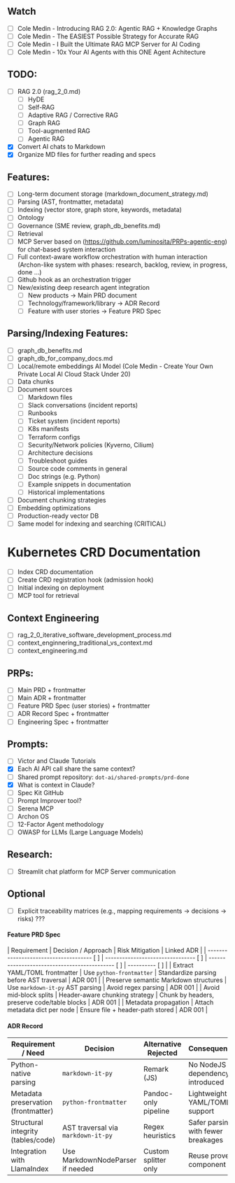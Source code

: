## Watch
- [ ] Cole Medin - Introducing RAG 2.0: Agentic RAG + Knowledge Graphs
- [ ] Cole Medin - The EASIEST Possible Strategy for Accurate RAG
- [ ] Cole Medin - I Built the Ultimate RAG MCP Server for AI Coding
- [ ] Cole Medin - 10x Your AI Agents with this ONE Agent Achitecture

## TODO:
- [ ] RAG 2.0 (rag_2_0.md)
    - [ ] HyDE
    - [ ] Self-RAG
    - [ ] Adaptive RAG / Corrective RAG
    - [ ] Graph RAG
    - [ ] Tool-augmented RAG
    - [ ] Agentic RAG
- [x] Convert AI chats to Markdown
- [x] Organize MD files for further reading and specs

## Features:
- [ ] Long-term document storage (markdown_document_strategy.md)
- [ ] Parsing (AST, frontmatter, metadata)
- [ ] Indexing (vector store, graph store, keywords, metadata)
- [ ] Ontology
- [ ] Governance (SME review, graph_db_benefits.md)
- [ ] Retrieval
- [ ] MCP Server based on (https://github.com/luminosita/PRPs-agentic-eng) for chat-based system interaction
- [ ] Full context-aware workflow orchestration with human interaction (Archon-like system with phases: research, backlog, review, in progress, done ...)
- [ ] Github hook as an orchestration trigger
- [ ] New/existing deep research agent integration 
    - [ ] New products -> Main PRD document
    - [ ] Technology/framework/library -> ADR Record
    - [ ] Feature with user stories -> Feature PRD Spec

## Parsing/Indexing Features:
- [ ] graph_db_benefits.md
- [ ] graph_db_for_company_docs.md
- [ ] Local/remote embeddings AI Model (Cole Medin - Create Your Own Private Local AI Cloud Stack Under 20)
- [ ] Data chunks
- [ ] Document sources
    - [ ] Markdown files
    - [ ] Slack conversations (incident reports)
    - [ ] Runbooks
    - [ ] Ticket system (incident reports)
    - [ ] K8s manifests
    - [ ] Terraform configs
    - [ ] Security/Network policies (Kyverno, Cilium)
    - [ ] Architecture decisions
    - [ ] Troubleshoot guides
    - [ ] Source code comments in general
    - [ ] Doc strings (e.g. Python)
    - [ ] Example snippets in documentation
    - [ ] Historical implementations
- [ ] Document chunking strategies
- [ ] Embedding optimizations
- [ ] Production-ready vector DB
- [ ] Same model for indexing and searching (CRITICAL)

# Kubernetes CRD Documentation
- [ ] Index CRD documentation
- [ ] Create CRD registration hook (admission hook)
- [ ] Initial indexing on deployment
- [ ] MCP tool for retrieval 

## Context Engineering
- [ ] rag_2_0_iterative_software_development_process.md
- [ ] context_enginnering_traditional_vs_context.md
- [ ] context_engineering.md

## PRPs:
- [ ] Main PRD + frontmatter
- [ ] Main ADR + frontmatter
- [ ] Feature PRD Spec (user stories) + frontmatter
- [ ] ADR Record Spec + frontmatter
- [ ] Engineering Spec + frontmatter

## Prompts:
- [ ] Victor and Claude Tutorials
- [x] Each AI API call share the same context?
- [ ] Shared prompt repository: `dot-ai/shared-prompts/prd-done`
- [x] What is context in Claude?
- [ ] Spec Kit GitHub
- [ ] Prompt Improver tool?
- [ ] Serena MCP
- [ ] Archon OS
- [ ] 12-Factor Agent methodology
- [ ] OWASP for LLMs (Large Language Models)

## Research:
- [ ] Streamlit chat platform for MCP Server communication

## Optional
- [ ] Explicit traceability matrices (e.g., mapping requirements → decisions → risks) ???

#### Feature PRD Spec
| Requirement                           | Decision / Approach              | Risk Mitigation                              | Linked ADR |
| ------------------------------------- [ ] | -------------------------------- [ ] | -------------------------------------------- [ ] | ---------- [ ] |
| Extract YAML/TOML frontmatter         | Use `python-frontmatter`         | Standardize parsing before AST traversal     | ADR 001    |
| Preserve semantic Markdown structures | Use `markdown-it-py` AST parsing | Avoid regex parsing                          | ADR 001    |
| Avoid mid-block splits                | Header-aware chunking strategy   | Chunk by headers, preserve code/table blocks | ADR 001    |
| Metadata propagation                  | Attach metadata dict per node    | Ensure file + header-path stored             | ADR 001    |

#### ADR Record
| Requirement / Need                   | Decision                          | Alternative Rejected   | Consequence                          |
|--------------------------------------|-----------------------------------|------------------------|--------------------------------------|
| Python-native parsing                | `markdown-it-py`                  | Remark (JS)            | No NodeJS dependency introduced      |
| Metadata preservation (frontmatter)  | `python-frontmatter`              | Pandoc-only pipeline   | Lightweight YAML/TOML support        |
| Structural integrity (tables/code)   | AST traversal via `markdown-it-py` | Regex heuristics       | Safer parsing with fewer breakages   |
| Integration with LlamaIndex          | Use MarkdownNodeParser if needed  | Custom splitter only   | Reuse proven component               |